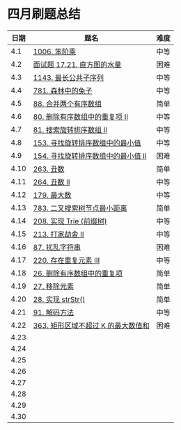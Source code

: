 # 四月刷题总结

| 日期 | 题名                                                         | 难度 |
| ---- | ------------------------------------------------------------ | ---- |
| 4.1  | [1006. 笨阶乘](https://leetcode-cn.com/problems/clumsy-factorial/) | 中等 |
| 4.2  | [面试题 17.21. 直方图的水量](https://leetcode-cn.com/problems/volume-of-histogram-lcci/) | 困难 |
| 4.3  | [1143. 最长公共子序列](https://leetcode-cn.com/problems/longest-common-subsequence/) | 中等 |
| 4.4  | [781. 森林中的兔子](https://leetcode-cn.com/problems/rabbits-in-forest/) | 中等 |
| 4.5  | [88. 合并两个有序数组](https://leetcode-cn.com/problems/merge-sorted-array/) | 简单 |
| 4.6  | [80. 删除有序数组中的重复项 II](https://leetcode-cn.com/problems/remove-duplicates-from-sorted-array-ii/) | 中等 |
| 4.7  | [81. 搜索旋转排序数组 II](https://leetcode-cn.com/problems/search-in-rotated-sorted-array-ii/) | 中等 |
| 4.8  | [153. 寻找旋转排序数组中的最小值](https://leetcode-cn.com/problems/find-minimum-in-rotated-sorted-array/) | 中等 |
| 4.9  | [154. 寻找旋转排序数组中的最小值 II](https://leetcode-cn.com/problems/find-minimum-in-rotated-sorted-array-ii/) | 困难 |
| 4.10 | [263. 丑数](https://leetcode-cn.com/problems/ugly-number/)   | 简单 |
| 4.11 | [264. 丑数 II](https://leetcode-cn.com/problems/ugly-number-ii/) | 中等 |
| 4.12 | [179. 最大数](https://leetcode-cn.com/problems/largest-number/) | 中等 |
| 4.13 | [783. 二叉搜索树节点最小距离](https://leetcode-cn.com/problems/minimum-distance-between-bst-nodes/) | 简单 |
| 4.14 | [208. 实现 Trie (前缀树)](https://leetcode-cn.com/problems/implement-trie-prefix-tree/) | 中等 |
| 4.15 | [213. 打家劫舍 II](https://leetcode-cn.com/problems/house-robber-ii/) | 中等 |
| 4.16 | [87. 扰乱字符串](https://leetcode-cn.com/problems/scramble-string/) | 困难 |
| 4.17 | [220. 存在重复元素 III](https://leetcode-cn.com/problems/contains-duplicate-iii/) | 中等 |
| 4.18 | [26. 删除有序数组中的重复项](https://leetcode-cn.com/problems/remove-duplicates-from-sorted-array/) | 简单 |
| 4.19 | [27. 移除元素](https://leetcode-cn.com/problems/remove-element/) | 简单 |
| 4.20 | [28. 实现 strStr()](https://leetcode-cn.com/problems/implement-strstr/) | 简单 |
| 4.21 | [91. 解码方法](https://leetcode-cn.com/problems/decode-ways/) | 中等 |
| 4.22 | [363. 矩形区域不超过 K 的最大数值和](https://leetcode-cn.com/problems/max-sum-of-rectangle-no-larger-than-k/) | 困难 |
| 4.23 |                                                              |      |
| 4.24 |                                                              |      |
| 4.25 |                                                              |      |
| 4.26 |                                                              |      |
| 4.27 |                                                              |      |
| 4.28 |                                                              |      |
| 4.29 |                                                              |      |
| 4.30 |                                                              |      |

